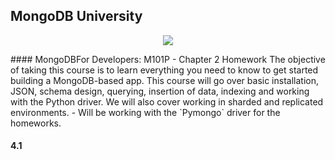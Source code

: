 ## MongoDB University
<p align = "center">
<img src = "http://cdn.rancher.com/wp-content/uploads/2016/01/26001728/mongodb-logo.png">
</p>
#### MongoDBFor Developers: M101P - Chapter 2 Homework
The objective of taking this course is to learn everything you need to know to get started building a MongoDB-based app. This course will go over basic installation, JSON, schema design, querying, insertion of data, indexing and working with the Python driver. We will also cover working in sharded and replicated environments. - Will be working with the `Pymongo` driver for the homeworks.  

#### 4.1

